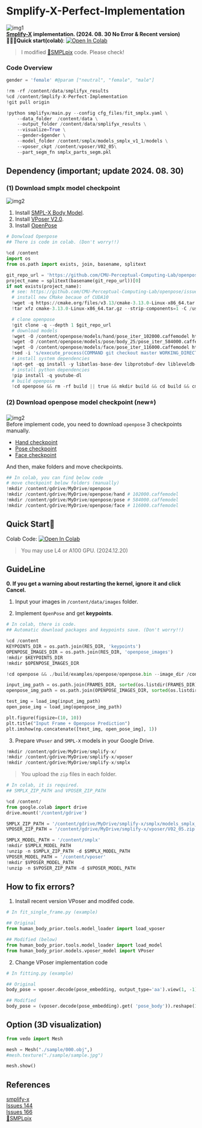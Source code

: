 # Smplify-X-Perfect-Implementation
![img1](./downloads/output.png)  
**[Smplify-X](https://github.com/vchoutas/smplify-x) implementation. (2024. 08. 30 No Error &amp; Recent version)**  
**🚶🏻‍♂️Quick start(colab)**: [![Open In Colab](https://colab.research.google.com/assets/colab-badge.svg)](https://colab.research.google.com/drive/1OoGEg8doFA3-3f_5XkA895C9xR9nf-ob?usp=sharing)  
> I modified [🌟SMPLpix](https://github.com/sergeyprokudin/smplpix) code. Please check!

### Code Overview
```python
gender = 'female' #@param ["neutral", "female", "male"]

!rm -rf /content/data/smplifyx_results
%cd /content/Smplify-X-Perfect-Implementation
!git pull origin

!python smplifyx/main.py --config cfg_files/fit_smplx.yaml \
    --data_folder  /content/data \
    --output_folder /content/data/smplifyx_results \
    --visualize=True \
    --gender=$gender \
    --model_folder /content/smplx/models_smplx_v1_1/models \
    --vposer_ckpt /content/vposer/V02_05\
    --part_segm_fn smplx_parts_segm.pkl
```
  
## Dependency (important; update 2024. 08. 30)
### (1) Download smplx model checkpoint
![img2](./downloads/smplx.png)  
1. Install [SMPL-X Body Model](https://smpl-x.is.tue.mpg.de/).
2. Install [VPoser V2.0](https://smpl-x.is.tue.mpg.de/).
3. Install [OpenPose](https://github.com/svikramank/openpose)
```python
# Donwload Openpose
## There is code in colab. (Don't worry!!)

%cd /content
import os
from os.path import exists, join, basename, splitext

git_repo_url = 'https://github.com/CMU-Perceptual-Computing-Lab/openpose.git'
project_name = splitext(basename(git_repo_url))[0]
if not exists(project_name):
  # see: https://github.com/CMU-Perceptual-Computing-Lab/openpose/issues/949
  # install new CMake becaue of CUDA10
  !wget -q https://cmake.org/files/v3.13/cmake-3.13.0-Linux-x86_64.tar.gz
  !tar xfz cmake-3.13.0-Linux-x86_64.tar.gz --strip-components=1 -C /usr/local

  # clone openpose
  !git clone -q --depth 1 $git_repo_url
  # download models
  !wget -O /content/openpose/models/hand/pose_iter_102000.caffemodel https://polybox.ethz.ch/index.php/s/Oim76cuqrDVbdxm/download
  !wget -O /content/openpose/models/pose/body_25/pose_iter_584000.caffemodel https://polybox.ethz.ch/index.php/s/m5NQAhd7ukVPRoL/download
  !wget -O /content/openpose/models/face/pose_iter_116000.caffemodel https://polybox.ethz.ch/index.php/s/cEaF1FTpKjjJZbH/download
  !sed -i 's/execute_process(COMMAND git checkout master WORKING_DIRECTORY ${CMAKE_SOURCE_DIR}\/3rdparty\/caffe)/execute_process(COMMAND git checkout f019d0dfe86f49d1140961f8c7dec22130c83154 WORKING_DIRECTORY ${CMAKE_SOURCE_DIR}\/3rdparty\/caffe)/g' openpose/CMakeLists.txt
  # install system dependencies
  !apt-get -qq install -y libatlas-base-dev libprotobuf-dev libleveldb-dev libsnappy-dev libhdf5-serial-dev protobuf-compiler libgflags-dev libgoogle-glog-dev liblmdb-dev opencl-headers ocl-icd-opencl-dev libviennacl-dev
  # install python dependencies
  !pip install -q youtube-dl
  # build openpose
  !cd openpose && rm -rf build || true && mkdir build && cd build && cmake .. && make -j`nproc`
```
  
### (2) Download openpose model checkpoint (new⭐)
![img2](./downloads/openpose.png)  
Before implement code, you need to download `openpose` 3 checkpoints manually.
- [Hand checkpoint](https://www.kaggle.com/datasets/changethetuneman/openpose-model?select=pose_iter_102000.caffemodel)
- [Pose checkpoint](https://www.kaggle.com/datasets/changethetuneman/openpose-model?select=pose_iter_584000.caffemodel)
- [Face checkpoint](https://www.kaggle.com/datasets/changethetuneman/openpose-model?select=pose_iter_116000.caffemodel)
  
And then, make folders and move checkpoints.
```python
## In colab, you can find below code
# move checkpoint below folders (manually)
!mkdir /content/gdrive/MyDrive/openpose
!mkdir /content/gdrive/MyDrive/openpose/hand # 102000.caffemodel
!mkdir /content/gdrive/MyDrive/openpose/pose # 584000.caffemodel
!mkdir /content/gdrive/MyDrive/openpose/face # 116000.caffemodel
```
  
## Quick Start🚶
Colab Code: [![Open In Colab](https://colab.research.google.com/assets/colab-badge.svg)](https://colab.research.google.com/drive/1OoGEg8doFA3-3f_5XkA895C9xR9nf-ob?usp=sharing)  
> You may use L4 or A100 GPU. (2024.12.20)  

## GuideLine
**0. If you get a warning about restarting the kernel, ignore it and click Cancel.**
  
1. Input your images in `/content/data/images` folder.
  
2. Implement `OpenPose` and get **keypoints**.
```python
# In colab, there is code.
## Automatic download packages and keypoints save. (Don't worry!!)

%cd /content
KEYPOINTS_DIR = os.path.join(RES_DIR, 'keypoints')
OPENPOSE_IMAGES_DIR = os.path.join(RES_DIR, 'openpose_images')
!mkdir $KEYPOINTS_DIR
!mkdir $OPENPOSE_IMAGES_DIR

!cd openpose && ./build/examples/openpose/openpose.bin --image_dir /content/data/images --write_json $KEYPOINTS_DIR --face --hand --display 0 --write_images $OPENPOSE_IMAGES_DIR

input_img_path = os.path.join(FRAMES_DIR, sorted(os.listdir(FRAMES_DIR))[0])
openpose_img_path = os.path.join(OPENPOSE_IMAGES_DIR, sorted(os.listdir(OPENPOSE_IMAGES_DIR))[0])

test_img = load_img(input_img_path)
open_pose_img = load_img(openpose_img_path)

plt.figure(figsize=(10, 10))
plt.title("Input Frame + Openpose Prediction")
plt.imshow(np.concatenate([test_img, open_pose_img], 1))
```
  
3. Prepare `VPoser` and `SMPL-X` models in your Google Drive.
```python
!mkdir /content/gdrive/MyDrive/smplify-x/
!mkdir /content/gdrive/MyDrive/smplify-x/vposer
!mkdir /content/gdrive/MyDrive/smplify-x/smplx
```
> You upload the `zip` files in each folder.  
```python
# In colab, it is required.
## SMPLX_ZIP_PATH and VPOSER_ZIP_PATH

%cd /content/
from google.colab import drive
drive.mount('/content/gdrive')

SMPLX_ZIP_PATH = '/content/gdrive/MyDrive/smplify-x/smplx/models_smplx_v1_1.zip' # @param {type:"string"}
VPOSER_ZIP_PATH = '/content/gdrive/MyDrive/smplify-x/vposer/V02_05.zip' # @param {type:"string"}

SMPLX_MODEL_PATH = '/content/smplx'
!mkdir $SMPLX_MODEL_PATH
!unzip -n $SMPLX_ZIP_PATH -d $SMPLX_MODEL_PATH
VPOSER_MODEL_PATH = '/content/vposer'
!mkdir $VPOSER_MODEL_PATH
!unzip -n $VPOSER_ZIP_PATH -d $VPOSER_MODEL_PATH
```
  
## How to fix errors?
1. Install recent version VPoser and modifed code.
```python
# In fit_single_frame.py (example)

## Original
from human_body_prior.tools.model_loader import load_vposer

## Modified (below)
from human_body_prior.tools.model_loader import load_model 
from human_body_prior.models.vposer_model import VPoser
``` 
  
2. Change VPoser implementation code
```python
# In fitting.py (example)

## Original
body_pose = vposer.decode(pose_embedding, output_type='aa').view(1, -1) if use_vposer else None

## Modified
body_pose = (vposer.decode(pose_embedding).get( 'pose_body')).reshape(1, -1) if use_vposer else None
```
  
## Option (3D visualization)
```python
from vedo import Mesh

mesh = Mesh("./sample/000.obj",)
#mesh.texture("./sample/sample.jpg")

mesh.show()
```
  
## References
[smplify-x](https://github.com/vchoutas/smplify-x)  
[Issues 144](https://github.com/vchoutas/smplify-x/issues/144)  
[Issues 166](https://github.com/vchoutas/smplify-x/issues/166)  
[🌟SMPLpix](https://github.com/sergeyprokudin/smplpix)  
